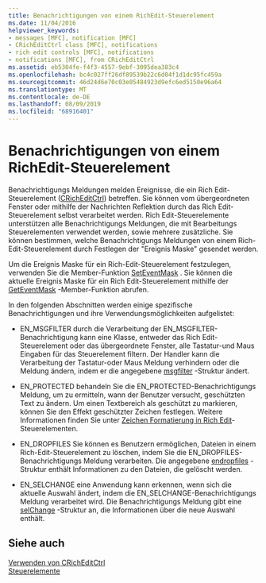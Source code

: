```yaml
---
title: Benachrichtigungen von einem RichEdit-Steuerelement
ms.date: 11/04/2016
helpviewer_keywords:
- messages [MFC], notification [MFC]
- CRichEditCtrl class [MFC], notifications
- rich edit controls [MFC], notifications
- notifications [MFC], from CRichEditCtrl
ms.assetid: eb5304fe-f4f3-4557-9ebf-3095dea383c4
ms.openlocfilehash: bc4c027ff26df89539b22c6d04f1d1dc95fc459a
ms.sourcegitcommit: 46d24d6e70c03e05484923d9efc6ed5150e96a64
ms.translationtype: MT
ms.contentlocale: de-DE
ms.lasthandoff: 08/09/2019
ms.locfileid: "68916401"
---
```

# <a name="notifications-from-a-rich-edit-control"></a>Benachrichtigungen von einem RichEdit-Steuerelement

Benachrichtigungs Meldungen melden Ereignisse, die ein Rich Edit-Steuerelement ([CRichEditCtrl](../mfc/reference/cricheditctrl-class.md)) betreffen. Sie können vom übergeordneten Fenster oder mithilfe der Nachrichten Reflektion durch das Rich Edit-Steuerelement selbst verarbeitet werden. Rich Edit-Steuerelemente unterstützen alle Benachrichtigungs Meldungen, die mit Bearbeitungs Steuerelementen verwendet werden, sowie mehrere zusätzliche. Sie können bestimmen, welche Benachrichtigungs Meldungen von einem Rich-Edit-Steuerelement durch Festlegen der "Ereignis Maske" gesendet werden.

Um die Ereignis Maske für ein Rich-Edit-Steuerelement festzulegen, verwenden Sie die Member-Funktion [SetEventMask](../mfc/reference/cricheditctrl-class.md#seteventmask) . Sie können die aktuelle Ereignis Maske für ein Rich Edit-Steuerelement mithilfe der [GetEventMask](../mfc/reference/cricheditctrl-class.md#geteventmask) -Member-Funktion abrufen.

In den folgenden Abschnitten werden einige spezifische Benachrichtigungen und ihre Verwendungsmöglichkeiten aufgelistet:

- EN_MSGFILTER durch die Verarbeitung der EN_MSGFILTER-Benachrichtigung kann eine Klasse, entweder das Rich Edit-Steuerelement oder das übergeordnete Fenster, alle Tastatur-und Maus Eingaben für das Steuerelement filtern. Der Handler kann die Verarbeitung der Tastatur-oder Maus Meldung verhindern oder die Meldung ändern, indem er die angegebene [msgfilter](/windows/desktop/api/richedit/ns-richedit-msgfilter) -Struktur ändert.

- EN_PROTECTED behandeln Sie die EN_PROTECTED-Benachrichtigungs Meldung, um zu ermitteln, wann der Benutzer versucht, geschützten Text zu ändern. Um einen Textbereich als geschützt zu markieren, können Sie den Effekt geschützter Zeichen festlegen. Weitere Informationen finden Sie unter [Zeichen Formatierung in Rich Edit](../mfc/character-formatting-in-rich-edit-controls.md)-Steuerelementen.

- EN_DROPFILES Sie können es Benutzern ermöglichen, Dateien in einem Rich-Edit-Steuerelement zu löschen, indem Sie die EN_DROPFILES-Benachrichtigungs Meldung verarbeiten. Die angegebene [endropfiles](/windows/desktop/api/richedit/ns-richedit-endropfiles) -Struktur enthält Informationen zu den Dateien, die gelöscht werden.

- EN_SELCHANGE eine Anwendung kann erkennen, wenn sich die aktuelle Auswahl ändert, indem die EN_SELCHANGE-Benachrichtigungs Meldung verarbeitet wird. Die Benachrichtigungs Meldung gibt eine [selChange](/windows/desktop/api/richedit/ns-richedit-selchange) -Struktur an, die Informationen über die neue Auswahl enthält.

## <a name="see-also"></a>Siehe auch

[Verwenden von CRichEditCtrl](../mfc/using-cricheditctrl.md)<br/>
[Steuerelemente](../mfc/controls-mfc.md)
